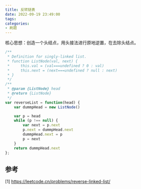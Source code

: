 ```yaml
---
title: 反转链表
date: 2022-09-19 23:49:00
tags:
categories:
- 刷题
---
```


核心思想：创造一个头结点，用头接法进行原地逆置，在去除头结点。
```javascript
/**
 * Definition for singly-linked list.
 * function ListNode(val, next) {
 *     this.val = (val===undefined ? 0 : val)
 *     this.next = (next===undefined ? null : next)
 * }
 */
/**
 * @param {ListNode} head
 * @return {ListNode}
 */
var reverseList = function(head) {
    var dummpHead = new ListNode()

    var p = head
    while (p !== null) {
        var next = p.next
        p.next = dummpHead.next
        dummpHead.next = p
        p = next
    }
    return dummpHead.next
};
```

## 参考
[1] https://leetcode.cn/problems/reverse-linked-list/